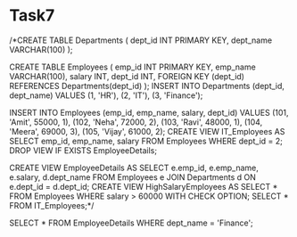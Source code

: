 # Task7
/*CREATE TABLE Departments (
    dept_id INT PRIMARY KEY,
    dept_name VARCHAR(100)
);

CREATE TABLE Employees (
    emp_id INT PRIMARY KEY,
    emp_name VARCHAR(100),
    salary INT,
    dept_id INT,
    FOREIGN KEY (dept_id) REFERENCES Departments(dept_id)
);
INSERT INTO Departments (dept_id, dept_name) VALUES
(1, 'HR'),
(2, 'IT'),
(3, 'Finance');

INSERT INTO Employees (emp_id, emp_name, salary, dept_id) VALUES
(101, 'Amit', 55000, 1),
(102, 'Neha', 72000, 2),
(103, 'Ravi', 48000, 1),
(104, 'Meera', 69000, 3),
(105, 'Vijay', 61000, 2);
CREATE VIEW IT_Employees AS
SELECT emp_id, emp_name, salary
FROM Employees
WHERE dept_id = 2;
DROP VIEW IF EXISTS EmployeeDetails;

CREATE VIEW EmployeeDetails AS
SELECT 
    e.emp_id, 
    e.emp_name, 
    e.salary, 
    d.dept_name
FROM 
    Employees e
JOIN 
    Departments d ON e.dept_id = d.dept_id;
CREATE VIEW HighSalaryEmployees AS
SELECT * FROM Employees
WHERE salary > 60000
WITH CHECK OPTION;
SELECT * FROM IT_Employees;*/

SELECT * FROM EmployeeDetails
WHERE dept_name = 'Finance';






